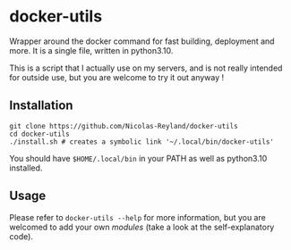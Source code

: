 # docker-utils
Wrapper around the docker command for fast building, deployment and more. It is a single file, written in python3.10.

This is a script that I actually use on my servers, and is not really intended for outside use, but you are welcome to try it out anyway !

## Installation
```
git clone https://github.com/Nicolas-Reyland/docker-utils
cd docker-utils
./install.sh # creates a symbolic link '~/.local/bin/docker-utils'
```
You should have `$HOME/.local/bin` in your PATH as well as python3.10 installed.

## Usage
Please refer to `docker-utils --help` for more information, but you are welcomed to add your own *modules* (take a look at the self-explanatory code).
